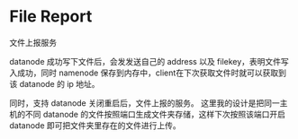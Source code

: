 # File Report
文件上报服务

datanode 成功写下文件后，会发发送自己的 address 以及 filekey，表明文件写入成功，同时 namenode 保存到内存中，client在下次获取文件时就可以获取到该 datanode 的 ip 地址。

同时，支持 datanode 关闭重启后，文件上报的服务。
这里我的设计是把同一主机的不同 datanode 的文件按照端口生成文件夹存储，这样下次按照该端口开启 datanode 即可把文件夹里存在的文件进行上传。 